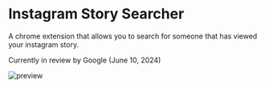 # Instagram Story Searcher

A chrome extension that allows you to search for someone that has viewed your instagram story.

Currently in review by Google
(June 10, 2024)

![preview](https://i.imgur.com/1KVJ6A6.png)
